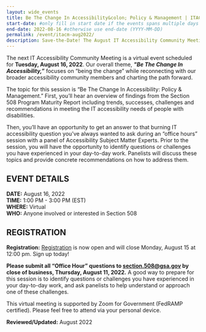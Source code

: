 ```yaml
---
layout: wide_events
title: Be The Change In Accessibility&colon; Policy & Management | ITACM 
start-date: #only fill in start date if the events spans multiple days (YYYY-MM-DD)
end-date: 2022-08-16 #otherwise use end-date (YYYY-MM-DD)
permalink: /event/itacm-aug2022/
description: Save-the-Date! The August IT Accessibility Community Meeting (ITACM) will be held on Tuesday, August 16, 2022. The topic for this session is "Be The Change In Accessibility - Policy & Management."
---
```


The next IT Accessibility Community Meeting is a virtual event scheduled for **Tuesday, August 16, 2022**. Our overall theme, ***"Be The Change In Accessibility,”*** focuses on “being the change” while reconnecting with our broader accessibility community members and charting the path forward. 

The topic for this session is “Be The Change In Accessibility: Policy & Management.” First, you’ll hear an overview of findings from the Section 508 Program Maturity Report including trends, successes, challenges and recommendations in meeting the IT accessibility needs of people with disabilities.
 
Then, you’ll have an opportunity to get an answer to that burning IT accessibility question you’ve always wanted to ask during an “office hours” session with a panel of Accessibility Subject Matter Experts. Prior to the session, you will have the opportunity to identify questions or challenges you have experienced in your day-to-day work. Panelists will discuss these topics and provide concrete recommendations on how to address them.

## EVENT DETAILS
**DATE:** August 16, 2022  
**TIME:** 1:00 PM - 3:00 PM (EST)  
**WHERE:** Virtual  
**WHO:** Anyone involved or interested in Section 508  

## REGISTRATION
**Registration:** [Registration](https://feedback.gsa.gov/jfe/form/SV_9uAO4SI3sqfDBLU) is now open and will close Monday, August 15 at 12:00 pm. Sign up today! 

**Please submit all “Office Hour” questions to <section.508@gsa.gov> by close of business, Thursday, August 11, 2022.** A good way to prepare for this session is to identify questions or challenges you have experienced in your day-to-day work, and ask panelists to help understand or approach one of these challenges.
 
This virtual meeting is supported by Zoom for Government (FedRAMP certified).  Please feel free to attend via your personal device.

**Reviewed/Updated:** August 2022